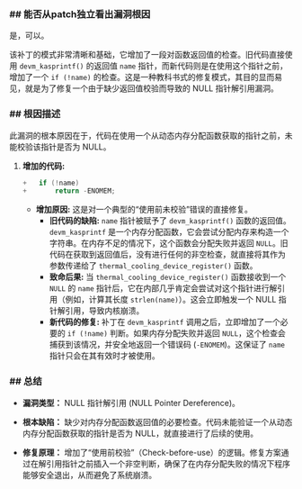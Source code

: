 ### **## 能否从patch独立看出漏洞根因**
是，可以。

该补丁的模式非常清晰和基础，它增加了一段对函数返回值的检查。旧代码直接使用 `devm_kasprintf()` 的返回值 `name` 指针，而新代码则是在使用这个指针之前，增加了一个 `if (!name)` 的检查。这是一种教科书式的修复模式，其目的显而易见，就是为了修复一个由于缺少返回值校验而导致的 NULL 指针解引用漏洞。

### **## 根因描述**

此漏洞的根本原因在于，代码在使用一个从动态内存分配函数获取的指针之前，未能校验该指针是否为 NULL。

1.  **增加的代码:**
    ```c
    +	if (!name)
    +		return -ENOMEM;
    ```
    *   **增加原因:** 这是对一个典型的“使用前未校验”错误的直接修复。
        *   **旧代码的缺陷:** `name` 指针被赋予了 `devm_kasprintf()` 函数的返回值。`devm_kasprintf` 是一个内存分配函数，它会尝试分配内存来构造一个字符串。在内存不足的情况下，这个函数会分配失败并返回 `NULL`。旧代码在获取到返回值后，没有进行任何的非空检查，就直接将其作为参数传递给了 `thermal_cooling_device_register()` 函数。
        *   **致命后果:** 当 `thermal_cooling_device_register()` 函数接收到一个 `NULL` 的 `name` 指针后，它在内部几乎肯定会尝试对这个指针进行解引用（例如，计算其长度 `strlen(name)`）。这会立即触发一个 NULL 指针解引用，导致内核崩溃。
        *   **新代码的修复:** 补丁在 `devm_kasprintf` 调用之后，立即增加了一个必要的 `if (!name)` 判断。如果内存分配失败并返回 `NULL`，这个检查会捕获到该情况，并安全地返回一个错误码 (`-ENOMEM`)。这保证了 `name` 指针只会在其有效时才被使用。

### **## 总结**

*   **漏洞类型：**
    NULL 指针解引用 (NULL Pointer Dereference)。

*   **根本缺陷：**
    缺少对内存分配函数返回值的必要检查。代码未能验证一个从动态内存分配函数获取的指针是否为 NULL，就直接进行了后续的使用。

*   **修复原理：**
    增加了“使用前校验”（Check-before-use）的逻辑。修复方案通过在解引用指针之前插入一个非空判断，确保了在内存分配失败的情况下程序能够安全退出，从而避免了系统崩溃。